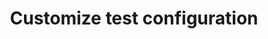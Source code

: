 ---
title: Customize test configuration
seotitle: Guides to customize understand, use, and export Gatling test data
description: Guides to understand, use, and export Gatling test data.
lead: Guides to understand, use, and export Gatling test data.
ordering:
  - aws-secrets-manager
  - config-as-code
  - migrate-gradle
  - migrate-maven
---